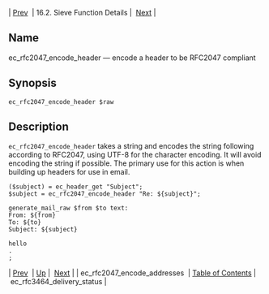 | [Prev](sieve.ref.ec_rfc2047_encode_addresses)  | 16.2. Sieve Function Details |  [Next](sieve.ref.ec_rfc3464_delivery_status) |

<a name="sieve.ref.ec_rfc2047_encode_header"></a>
## Name

ec_rfc2047_encode_header — encode a header to be RFC2047 compliant

## Synopsis

`ec_rfc2047_encode_header $raw`

<a name="idp30433168"></a>
## Description

`ec_rfc2047_encode_header` takes a string and encodes the string following according to RFC2047, using UTF-8 for the character encoding. It will avoid encoding the string if possible. The primary use for this action is when building up headers for use in email.

```
($subject) = ec_header_get "Subject";
$subject = ec_rfc2047_encode_header "Re: ${subject}";

generate_mail_raw $from $to text:
From: ${from}
To: ${to}
Subject: ${subject}

hello
.
;
```

| [Prev](sieve.ref.ec_rfc2047_encode_addresses)  | [Up](sieve.ref.files) |  [Next](sieve.ref.ec_rfc3464_delivery_status) |
| ec_rfc2047_encode_addresses  | [Table of Contents](index) |  ec_rfc3464_delivery_status |
